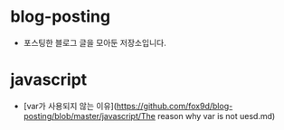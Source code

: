 # blog-posting

- 포스팅한 블로그 글을 모아둔 저장소입니다.



# javascript

- [var가 사용되지 않는 이유](https://github.com/fox9d/blog-posting/blob/master/javascript/The reason why var is not uesd.md)

